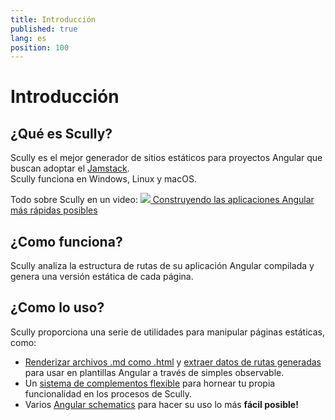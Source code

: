 ```yaml
---
title: Introducción
published: true
lang: es
position: 100
---
```


# Introducción

## ¿Qué es Scully?

Scully es el mejor generador de sitios estáticos para proyectos Angular que buscan adoptar el [Jamstack](https://jamstack.org/).  
Scully funciona en Windows, Linux y macOS.

Todo sobre Scully en un video:
<a class="docs-icon-button" href="https://thinkster.io/tutorials/scully-webinar-building-the-fastest-angular-apps-possible">
<img src="/assets/img/icons/play-solid.svg" />
Construyendo las aplicaciones Angular más rápidas posibles
</a>

## ¿Como funciona?

Scully analiza la estructura de rutas de su aplicación Angular compilada y genera una versión estática de cada página.

## ¿Como lo uso?

Scully proporciona una serie de utilidades para manipular páginas estáticas, como:

- [Renderizar archivos .md como .html](/docs/learn/create-a-blog/add-blog-support) y [extraer datos de rutas generadas](/docs/learn/create-a-blog/use-blog-post-data-in-template) para usar en plantillas Angular a través de simples observable.
- Un [sistema de complementos flexible](/docs/Reference/plugins/overview) para hornear tu propia funcionalidad en los procesos de Scully.
- Varios [Angular schematics](/docs/Reference/schematics/create-scully-files-with-ng-add) para hacer su uso lo más <strong>fácil posible!</strong>
